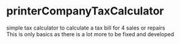 # printerCompanyTaxCalculator
simple tax calculator to calculate a tax bill for 4 sales or repairs  
This is only basics as there is a lot more to be fixed and developed  
